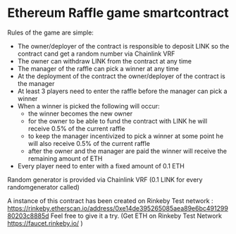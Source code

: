 # Ethereum Raffle game smartcontract

Rules of the game are simple:
 - The owner/deployer of the contract is responsible to deposit LINK so the contract cand get a random number via Chainlink VRF
 - The owner can withdraw LINK from the contract at any time
 - The manager of the raffle can pick a winner at any time
 - At the deployment of the contract the owner/deployer of the contract is the manager
 - At least 3 players need to enter the raffle before the manager can pick a winner
 - When a winner is picked the following will occur:
      - the winner becomes the new owner
      - for the owner to be able to fund the contract with LINK he will receive 0.5% of the current raffle
      - to keep the manager incentivized to pick a winner at some point he will also receive 0.5% of the current raffle
      - after the owner and the manager are paid the winner will receive the remaining amount of ETH
  - Every player need to enter with a fixed amount of 0.1 ETH
  
  
Random generator is provided via Chainlink VRF (0.1 LINK for every randomgenerator called)

A instance of this contract has been created on Rinkeby Test network : https://rinkeby.etherscan.io/address/0xe14de395265085aea89e6bc49129980203c8885d
Feel free to give it a try. (Get ETH on Rinkeby Test Network https://faucet.rinkeby.io/ )
